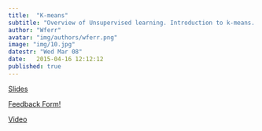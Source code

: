 ```yaml
---
title:  "K-means"
subtitle: "Overview of Unsupervised learning. Introduction to k-means. Generalization in machine learning. Cross Validation."
author: "Wferr"
avatar: "img/authors/wferr.png"
image: "img/10.jpg"
datestr: "Wed Mar 08"
date:   2015-04-16 12:12:12
published: true
---
```


[Slides](https://docs.google.com/presentation/d/1gEr0w_-18GFkenbIQC2LUuhCm9_nkeLUCdleuk82Mik/edit?usp=sharing)

[Feedback Form!](https://docs.google.com/a/berkeley.edu/forms/d/e/1FAIpQLSfEu7onb3tCVg_fla92Y6eVI1Ap-v2gGmSDwDU0liPcUpg_Pg/viewform?usp=sf_link)

[Video](https://youtu.be/nnSHZsVK8RQ)
